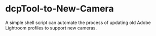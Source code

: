 # dcpTool-to-New-Camera
A simple shell script can automate the process of updating old Adobe Lightroom profiles to support new cameras.
